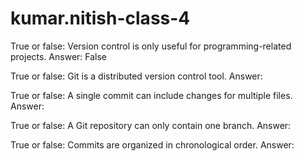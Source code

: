 # kumar.nitish-class-4
True or false: Version control is only useful for programming-related projects. Answer: False

True or false: Git is a distributed version control tool. Answer:

True or false: A single commit can include changes for multiple files. Answer:

True or false: A Git repository can only contain one branch. Answer:

True or false: Commits are organized in chronological order. Answer: 
